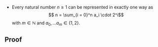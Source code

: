 - Every natural number $n \geq 1$ can be represented in exactly one way as $$ n = \sum_{i = 0}^n a_i \cdot 2^i$$ with $m \in \mathbb{N}$ and $a_0, ... a_m \in \{1,2\}$.


## Proof

